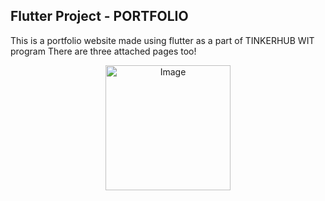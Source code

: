 ## Flutter Project - PORTFOLIO

This is a portfolio website made using flutter as a part of TINKERHUB WIT program
There are three attached pages too!

<div align = "center"> 
  <img src="https://user-images.githubusercontent.com/90635335/182413381-dea06ca1-1914-417c-861f-76392673674e.png" alt="Image"/ width = 200px>

 </div> 

